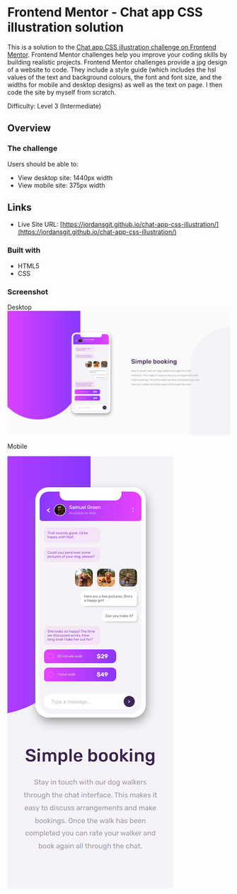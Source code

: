 # Frontend Mentor - Chat app CSS illustration solution

This is a solution to the [Chat app CSS illustration challenge on Frontend Mentor](https://www.frontendmentor.io/challenges/chat-app-css-illustration-O5auMkFqY). Frontend Mentor challenges help you improve your coding skills by building realistic projects. 
Frontend Mentor challenges provide a jpg design of a website to code. They include a style guide (which includes the hsl values of the text and background colours, the font and font size, and the widths for mobile and desktop designs) as well as the text on page. 
I then code the site by myself from scratch. 

Difficulty: Level 3 (Intermediate)

## Overview

### The challenge

Users should be able to:

- View desktop site: 1440px width 
- View mobile site: 375px width 

## Links 

- Live Site URL: [https://jordansgit.github.io/chat-app-css-illustration/](https://jordansgit.github.io/chat-app-css-illustration/)

### Built with
- HTML5 
- CSS 

### Screenshot

Desktop 
![Desktop Screen](./screenshots/desktop-screenshot-1440x800.png)

Mobile 

![Mobile Screen](./screenshots/mobile-screenshot-375x975.png)

